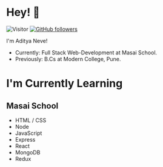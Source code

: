 # Hey! :wave:
![Visitor](https://visitor-badge.laobi.icu/badge?page_id=aadityaneve.Clone-Pluralsight) [![GitHub followers](https://img.shields.io/github/followers/aadityaneve.svg?style=social&label=Follow&maxAge=2592000)](https://github.com/aadityaneve?tab=followers)


I'm Aditya Neve!
* Currently: Full Stack Web-Development at Masai School.
* Previously: B.Cs at Modern College, Pune.

# I'm Currently Learning

## Masai School
* HTML / CSS
* Node
* JavaScript
* Express
* React
* MongoDB
* Redux